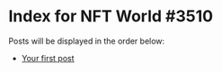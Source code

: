 # Index for NFT World #3510
Posts will be displayed in the order below:

- [Your first post](./001-first.md)

